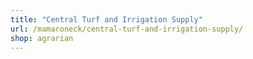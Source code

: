 ```yaml
---
title: "Central Turf and Irrigation Supply"
url: /mamaroneck/central-turf-and-irrigation-supply/
shop: agrarian
---
```

